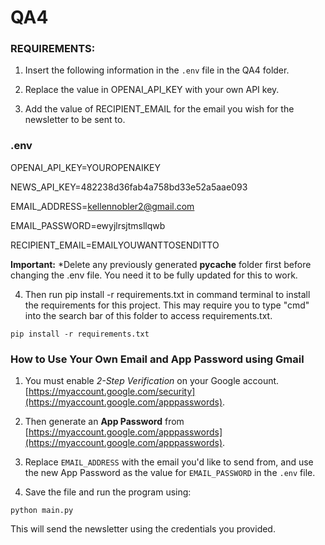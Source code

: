 # QA4

### REQUIREMENTS:

1. Insert the following information in the `.env` file in the QA4 folder.

2. Replace the value in OPENAI_API_KEY with your own API key.

3. Add the value of RECIPIENT_EMAIL for the email you wish for the newsletter to be sent to.


### .env

OPENAI_API_KEY=YOUROPENAIKEY

NEWS_API_KEY=482238d36fab4a758bd33e52a5aae093

EMAIL_ADDRESS=kellennobler2@gmail.com

EMAIL_PASSWORD=ewyjlrsjtmsllqwb

RECIPIENT_EMAIL=EMAILYOUWANTTOSENDITTO


**Important:** *Delete any previously generated __pycache__ folder first before changing the .env file. You need it to be fully updated for this to work.


4. Then run pip install -r requirements.txt in command terminal to install the requirements for this project. This may require you to type "cmd" into the search bar of this folder to access requirements.txt.


`pip install -r requirements.txt`



### How to Use Your Own Email and App Password using Gmail

1. You must enable *2-Step Verification* on your Google account. [https://myaccount.google.com/security](https://myaccount.google.com/apppasswords).

2. Then generate an **App Password** from [https://myaccount.google.com/apppasswords](https://myaccount.google.com/apppasswords).

3. Replace `EMAIL_ADDRESS` with the email you'd like to send from, and use the new App Password as the value for `EMAIL_PASSWORD` in the `.env` file.

4. Save the file and run the program using:

```
python main.py
```

This will send the newsletter using the credentials you provided.

